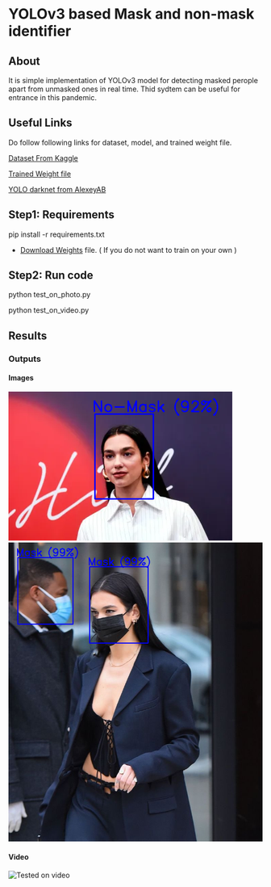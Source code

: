 # YOLOv3 based Mask and non-mask identifier

## About

It is simple implementation of YOLOv3 model for detecting masked perople apart from unmasked ones in real time. Thid sydtem can be useful for entrance in this pandemic.

## Useful Links

Do follow following links for dataset, model, and trained weight file.

[Dataset From Kaggle](https://www.kaggle.com/datasets/crained/wearingmaskc19)

[Trained Weight file](https://drive.google.com/file/d/1-H_DIlCpxvlFSbZKabNWZlG1ebniHzFH/view?usp=sharing)

[YOLO darknet from AlexeyAB](https://github.com/AlexeyAB/darknet)

## Step1: Requirements
pip install -r requirements.txt

- [Download Weights](https://drive.google.com/file/d/1-H_DIlCpxvlFSbZKabNWZlG1ebniHzFH/view?usp=sharing) file. ( If you do not want to train on your own )

## Step2: Run code
python test_on_photo.py 

python test_on_video.py

## Results

### Outputs

#### Images

![Tested on image](https://github.com/abhinandanshrestha/YOLOv3-based-Mask-Detection-System/blob/master/images/result1.PNG)
![Tested on image](https://github.com/abhinandanshrestha/YOLOv3-based-Mask-Detection-System/blob/master/images/result2.PNG)

#### Video

![Tested on video](https://github.com/abhinandanshrestha/YOLOv3-based-Mask-Detection-System/blob/master/demo.gif)
